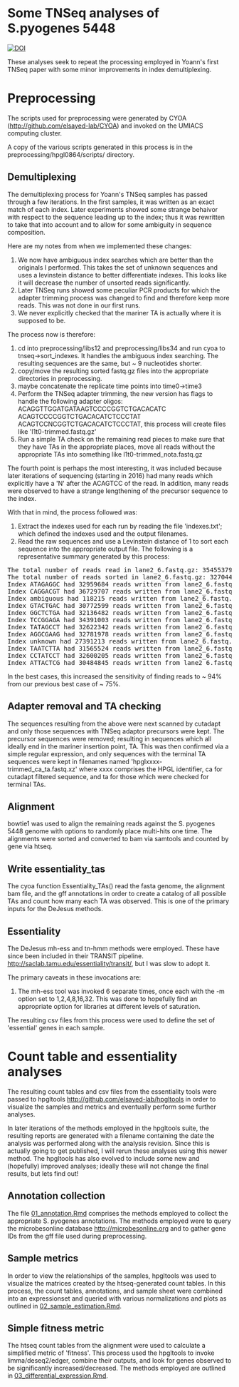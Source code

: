 # Some TNSeq analyses of S.pyogenes 5448

[![DOI](https://zenodo.org/badge/DOI/10.5281/zenodo.2541163.svg)](https://doi.org/10.5281/zenodo.2541163)

These analyses seek to repeat the processing employed in Yoann's first TNSeq
paper with some minor improvements in index demultiplexing.

# Preprocessing

The scripts used for preprocessing were generated by CYOA
(http://github.com/elsayed-lab/CYOA) and invoked on the UMIACS computing
cluster.

A copy of the various scripts generated in this process is in the
preprocessing/hpgl0864/scripts/ directory.

## Demultiplexing

The demultiplexing process for Yoann's TNSeq samples has passed through a few
iterations.  In the first samples, it was written as an exact match of each
index.  Later experiments showed some strange behaivor with respect to the
sequence leading up to the index; thus it was rewritten to take that into
account and to allow for some ambiguity in sequence composition.

Here are my notes from when we implemented these changes:

1.  We now have ambiguous index searches which are better than the originals I
    performed.  This takes the set of unknown sequences and uses a levinstein
    distance to better differentiate indexes.  This looks like it will decrease
    the number of unsorted reads significantly.
2.  Later TNSeq runs showed some peculiar PCR products for which the adapter
    trimming process was changed to find and therefore keep more reads.  This
    was not done in our first runs.
3.  We never explicitly checked that the mariner TA is actually where it
    is supposed to be.

The process now is therefore:

1.  cd into preprocessing/libs12 and preprocessing/libs34 and run
    cyoa to tnseq->sort_indexes.  It handles the ambiguous index searching.  The
    resulting sequences are the same, but ~ 9 nucleotides shorter.
2.  copy/move the resulting sorted fastq.gz files into the appropriate
    directories in preprocessing.
3.  maybe concatenate the replicate time points into time0->time3
4.  Perform the TNSeq adapter trimming, the new version has flags to handle the following adapter
    oligos: ACAGGTTGGATGATAAGTCCCCGGTCTGACACATC
    ACAGTCCCCGGTCTGACACATCTCCCTAT
    ACAGTCCNCGGTCTGACACATCTCCCTAT, this process will create files like
    'l1t0-trimmed.fastq.gz'
5.  Run a simple TA check on the remaining read pieces to make sure that they
    have TAs in the appropriate places, move all reads without the appropriate
    TAs into something like l1t0-trimmed_nota.fastq.gz

The fourth point is perhaps the most interesting, it was included because later
iterations of sequencing (starting in 2016) had many reads which explicitly have
a 'N' after the ACAGTCC of the read.  In addition, many reads were observed to
have a strange lengthening of the precursor sequence to the index.

With that in mind, the process followed was:

1.  Extract the indexes used for each run by reading the file 'indexes.txt';
    which defined the indexes used and the output filenames.
2.  Read the raw sequences and use a Levinstein distance of 1 to sort each
    sequence into the appropriate output file.  The following is a
    representative summary generated by this process:

<pre>
The total number of reads read in lane2_6.fastq.gz: 354553797.
The total number of reads sorted in lane2_6.fastq.gz: 327044369.
Index ATAGAGGC had 32959684 reads written from lane2_6.fastq.gz to outputs/hpgl1090.fastq.gz.
Index CAGGACGT had 36729707 reads written from lane2_6.fastq.gz to outputs/hpgl1095.fastq.gz.
Index ambiguous had 118215 reads written from lane2_6.fastq.gz to ambiguous.fastq.
Index GTACTGAC had 30772599 reads written from lane2_6.fastq.gz to outputs/hpgl1096.fastq.gz.
Index GGCTCTGA had 32136482 reads written from lane2_6.fastq.gz to outputs/hpgl1092.fastq.gz.
Index TCCGGAGA had 34391003 reads written from lane2_6.fastq.gz to outputs/hpgl1098.fastq.gz.
Index TATAGCCT had 32622342 reads written from lane2_6.fastq.gz to outputs/hpgl1089.fastq.gz.
Index AGGCGAAG had 32781978 reads written from lane2_6.fastq.gz to outputs/hpgl1093.fastq.gz.
Index unknown had 27391213 reads written from lane2_6.fastq.gz to uknown.fastq.
Index TAATCTTA had 31565524 reads written from lane2_6.fastq.gz to outputs/hpgl1094.fastq.gz.
Index CCTATCCT had 32600205 reads written from lane2_6.fastq.gz to outputs/hpgl1091.fastq.gz.
Index ATTACTCG had 30484845 reads written from lane2_6.fastq.gz to outputs/hpgl1097.fastq.gz.
</pre>

In the best cases, this increased the sensitivity of finding reads to ~ 94% from
our previous best case of ~ 75%.

## Adapter removal and TA checking

The sequences resulting from the above were next scanned by cutadapt and only
those sequences with TNSeq adaptor precursors were kept.  The precursor
sequences were removed; resulting in sequences which all ideally end in the
mariner insertion point, TA.  This was then confirmed via a simple regular
expression, and only sequences with the terminal TA sequences were kept in
filenames named 'hpglxxxx-trimmed_ca_ta.fastq.xz' where xxxx comprises the HPGL
identifier, ca for cutadapt filtered sequence, and ta for those which were
checked for terminal TAs.

## Alignment

bowtie1 was used to align the remaining reads against the S. pyogenes 5448
genome with options to randomly place multi-hits one time.  The alignments were
sorted and converted to bam via samtools and counted by gene via htseq.

## Write essentiality_tas

The cyoa function Essentiality_TAs() read the fasta genome, the alignment bam
file, and the gff annotations in order to create a catalog of all possible TAs
and count how many each TA was observed.  This is one of the primary inputs for
the DeJesus methods.

## Essentiality

The DeJesus mh-ess and tn-hmm methods were employed.  These have since been
included in their TRANSIT pipeline.
http://saclab.tamu.edu/essentiality/transit/, but I was slow to adopt it.

The primary caveats in these invocations are:

1.  The mh-ess tool was invoked 6 separate times, once each with the -m option
    set to 1,2,4,8,16,32.  This was done to hopefully find an appropriate option
    for libraries at different levels of saturation.

The resulting csv files from this process were used to define the set of
'essential' genes in each sample.

# Count table and essentiality analyses

The resulting count tables and csv files from the essentiality tools were passed
to hpgltools http://github.com/elsayed-lab/hpgltools in order to visualize the
samples and metrics and eventually perform some further analyses.

In later iterations of the methods employed in the hpgltools suite, the
resulting reports are generated with a filename containing the date the analysis
was performed along with the analysis revision.  Since this is actually going to
get published, I will rerun these analyses using this newer method.  The
hpgltools has also evolved to include some new and (hopefully) improved
analyses; ideally these will not change the final results, but lets find out!

## Annotation collection

The file
[01_annotation.Rmd](01_annotation.Rmd)
comprises the methods employed to collect the appropriate S. pyogenes
annotations.  The methods employed were to query the microbesonline database
http://microbesonline.org and to gather gene IDs from the gff file used during
preprocessing.

## Sample metrics

In order to view the relationships of the samples, hpgltools was used to
visualize the matrices created by the htseq-generated count tables.  In this
process, the count tables, annotations, and sample sheet were combined into an
expressionset and queried with various normalizations and plots as outlined in
[02_sample_estimation.Rmd](02_sample_estimation.Rmd).

## Simple fitness metric

The htseq count tables from the alignment were used to calculate a simplified
metric of 'fitness'.  This process used the hpgltools to invoke
limma/deseq2/edger, combine their outputs, and look for genes observed to be
significantly increased/decreased.  The methods employed are outlined in
[03_differential_expression.Rmd](03_differential_expression.Rmd).
